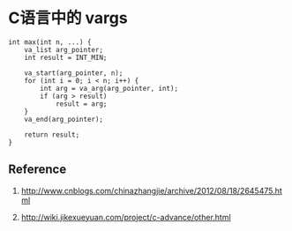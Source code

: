 # C语言中的 vargs

<!--
ID: f7ee56ab-a6b2-482f-a539-9f51bcb8a04b
Status: publish
Date: 2017-05-29T15:02:00
Modified: 2020-05-16T12:09:21
wp_id: 405
-->

```
int max(int n, ...) {
    va_list arg_pointer;
    int result = INT_MIN;
    
    va_start(arg_pointer, n);
    for (int i = 0; i < n; i++) {
        int arg = va_arg(arg_pointer, int);
        if (arg > result)
            result = arg;
    }
    va_end(arg_pointer);

    return result;
}     
```

Reference
------

1. http://www.cnblogs.com/chinazhangjie/archive/2012/08/18/2645475.html

2. http://wiki.jikexueyuan.com/project/c-advance/other.html